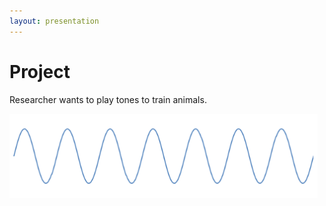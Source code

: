 ```yaml
---
layout: presentation
---
```


# [](#header-1)Project

Researcher wants to play tones to train animals.

[![](assets/img/sine_wave.png)](project)

